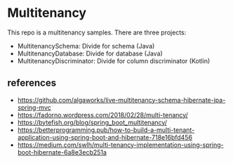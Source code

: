 # Multitenancy

This repo is a multitenancy samples. There are three projects:

- MultitenancySchema: Divide for schema (Java)
- MultitenancyDatabase: Divide for database (Java)
- MultitenancyDiscriminator: Divide for column discriminator (Kotlin)


## references
- https://github.com/algaworks/live-multitenancy-schema-hibernate-jpa-spring-mvc
- https://fadorno.wordpress.com/2018/02/28/multi-tenancy/
- https://bytefish.org/blog/spring_boot_multitenancy/
- https://betterprogramming.pub/how-to-build-a-multi-tenant-application-using-spring-boot-and-hibernate-718e16bfd456
- https://medium.com/swlh/multi-tenancy-implementation-using-spring-boot-hibernate-6a8e3ecb251a
